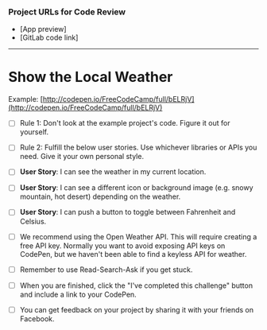 ### Project URLs for Code Review

* [App preview]
* [GitLab code link]

----


# Show the Local Weather
Example: [http://codepen.io/FreeCodeCamp/full/bELRjV](http://codepen.io/FreeCodeCamp/full/bELRjV)

- [ ] Rule 1: Don't look at the example project's code. Figure it out for yourself.

- [ ] Rule 2: Fulfill the below user stories. Use whichever libraries or APIs you need. Give it your own personal style.

- [ ] **User Story**: I can see the weather in my current location.

- [ ] **User Story**: I can see a different icon or background image (e.g. snowy mountain, hot desert) depending on the weather.

- [ ] **User Story**: I can push a button to toggle between Fahrenheit and Celsius.

- [ ] We recommend using the Open Weather API. This will require creating a free API key. Normally you want to avoid exposing API keys on CodePen, but we haven't been able to find a keyless API for weather.

- [ ] Remember to use Read-Search-Ask if you get stuck.

- [ ] When you are finished, click the "I've completed this challenge" button and include a link to your CodePen.

- [ ] You can get feedback on your project by sharing it with your friends on Facebook.
